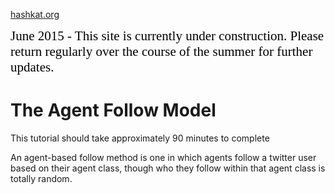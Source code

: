[hashkat.org](http://hashkat.org)

<span style="color:black; font-family:Georgia; font-size:1.5em;">June 2015 - This site is currently under construction. Please return regularly over the course of the summer for further updates. </span>

# The Agent Follow Model

This tutorial should take approximately 90 minutes to complete

An agent-based follow method is one in which agents follow a twitter user based on their agent class, though who they follow within that agent class is totally random.





